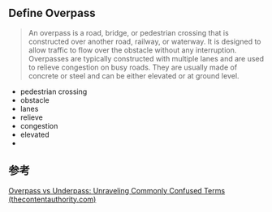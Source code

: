 ## Define Overpass

> An overpass is a road, bridge, or pedestrian crossing that is constructed over another road, railway, or waterway. It is designed to allow traffic to flow over the obstacle without any interruption. Overpasses are typically constructed with multiple lanes and are used to relieve congestion on busy roads. They are usually made of concrete or steel and can be either elevated or at ground level.

- pedestrian crossing
- obstacle
- lanes
- relieve
- congestion
- elevated
- 
 ## 参考
 
[Overpass vs Underpass: Unraveling Commonly Confused Terms (thecontentauthority.com)](https://thecontentauthority.com/blog/overpass-vs-underpass#:~:text=Examples%20Of%20Using%20Overpass%20In%20A%20Sentence%201,for%20repairs%2C%20causing%20major%20delays%20for%20commuters.%20%E6%9B%B4%E5%A4%9A%E9%A1%B9%E7%9B%AE)